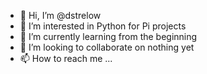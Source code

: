 - 👋 Hi, I’m @dstrelow
- 👀 I’m interested in Python for Pi projects
- 🌱 I’m currently learning from the beginning
- 💞️ I’m looking to collaborate on nothing yet
- 📫 How to reach me ...

<!---
dstrelow/dstrelow is a ✨ special ✨ repository because its `README.md` (this file) appears on your GitHub profile.
You can click the Preview link to take a look at your changes.
--->
